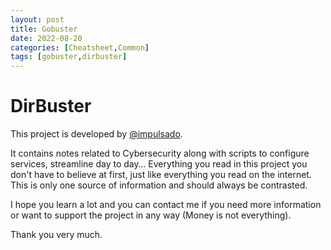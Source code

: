 ```yaml
---
layout: post
title: Gobuster
date: 2022-08-20
categories: [Cheatsheet,Common]
tags: [gobuster,dirbuster]
---
```


# DirBuster
This project is developed by [@impulsado](https://impulsado.org/).

It contains notes related to Cybersecurity along with scripts to configure services, streamline day to day… Everything you read in this project you don't have to believe at first, just like everything you read on the internet. This is only one source of information and should always be contrasted.

I hope you learn a lot and you can contact me if you need more information or want to support the project in any way (Money is not everything).

Thank you very much.
